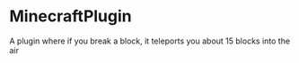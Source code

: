 # MinecraftPlugin
A plugin where if you break a block, it teleports you about 15 blocks into the air
